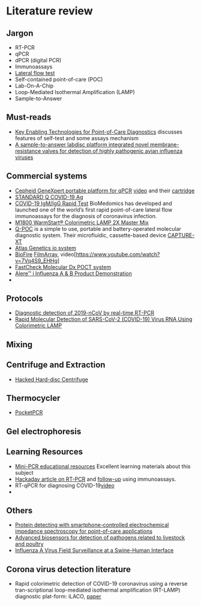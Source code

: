 # Literature review

## Jargon

* RT-PCR
* qPCR
* dPCR (digital PCR)
* Immunoassays
* [Lateral flow test](https://en.wikipedia.org/wiki/Lateral_flow_test)
* Self-contained point-of-care (POC)
* Lab-On-A-Chip
* Loop-Mediated Isothermal Amplification (LAMP)
* Sample-to-Answer


## Must-reads

* [Key Enabling Technologies for Point-of-Care Diagnostics](https://www.ncbi.nlm.nih.gov/pmc/articles/PMC6263899/) discusses features of self-test and some assays mechanism
* [A sample-to-answer labdisc platform integrated novel membrane-resistance valves for detection of highly pathogenic avian influenza viruses](https://doi.org/10.1016/j.snb.2018.05.044)

## Commercial systems

* [Cepheid GeneXpert portable platform for qPCR](https://www.cepheid.com/coronavirus) [video](https://www.youtube.com/watch?v=2s4KxC4M8Gw) and their [cartridge](https://www.youtube.com/watch?v=j-y3xi1K7JE)
* [STANDARD Q COVID-19 Ag](http://sdbiosensor.com/xe/product/7672)
* [COVID-19 IgM/IgG Rapid Test](https://www.biomedomics.com/products/infectious-disease/covid-19-rt/) BioMedomics has developed and launched one of the world’s first rapid point-of-care lateral flow immunoassays for the diagnosis of coronavirus infection.
* [M1800 WarmStart® Colorimetric LAMP 2X Master Mix](https://www.neb.com/products/m1800-warmstart-colorimetric-lamp-2x-master-mix-dna-rna#Product%20Information)
* [Q-POC](https://quantumdx.com/q-poc) is a simple to use, portable and battery-operated molecular diagnostic system. Their microfluidic, cassette-based device [CAPTURE-XT](https://quantumdx.com/capture-xt)
* [Atlas Genetics io system](https://healthcare-in-europe.com/en/labbook/poct/203-atlas-genetics-atlas-genetics-io-system.html)
* [BioFire](https://www.biofiredx.com/covid-19/) [FilmArray](https://www.biofiredx.com/products/filmarray/), video[https://www.youtube.com/watch?v=7Vq4S9_EHHg]
* [FastCheck Molecular Dx POCT system](https://www.youtube.com/watch?v=SQE37XWOKEg)
* [Alere™ i Influenza A & B Product Demonstration](https://www.youtube.com/watch?v=T_be8zPTDYY)
* 



## Protocols

* [Diagnostic detection of 2019-nCoV by real-time RT-PCR](https://www.who.int/docs/default-source/coronaviruse/protocol-v2-1.pdf)
* [Rapid Molecular Detection of SARS-CoV-2 (COVID-19) Virus RNA Using Colorimetric LAMP  ](https://www.medrxiv.org/content/10.1101/2020.02.26.20028373v1.full.pdf)

## Mixing

## Centrifuge and Extraction

* [Hacked Hard-disc Centrifuge](http://hackteria.org/wiki/index.php/Hacked_Hard-disc_Centrifuge)

## Thermocycler

* [PocketPCR](http://www.gaudi.ch/GaudiLabs/?page_id=873)

## Gel electrophoresis

## Learning Resources

* [Mini-PCR educational resources](https://www.minipcr.com/educational-resources/) Excellent learning materials about this subject
* [Hackaday article on RT-PCR](https://hackaday.com/2020/03/24/coronavirus-testing-just-the-facts/) and [follow-up](https://hackaday.com/2020/03/30/coronavirus-testing-follow-up-rapid-immunologic-testing/) using immunoassays.
* RT-qPCR for diagnosing COVID-19[video](https://www.youtube.com/watch?v=5f_wieig4iQ)
* 

## Others

* [Protein detecting with smartphone-controlled electrochemical impedance spectroscopy for point-of-care applications](https://doi.org/10.1016/j.snb.2015.09.041)
* [Advanced biosensors for detection of pathogens related to livestock and poultry](https://veterinaryresearch.biomedcentral.com/articles/10.1186/s13567-017-0418-5)
* [Influenza A Virus Field Surveillance at a Swine-Human Interface](https://msphere.asm.org/content/5/1/e00822-19)

## Corona virus detection literature

* Rapid colorimetric detection of COVID-19 coronavirus using a reverse tran-scriptional loop-mediated isothermal amplification (RT-LAMP) diagnostic plat-form: iLACO, [paper](https://www.medrxiv.org/content/10.1101/2020.02.20.20025874v1?fbclid=IwAR1og2ZewIgzgJwr14xnLlckQYKf59W8ILpprxkvtDgZ9DCxVpwQiL4pBtQ)
